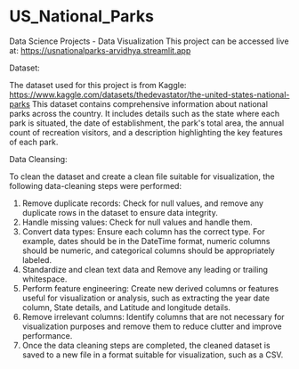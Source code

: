 # US_National_Parks
Data Science Projects - Data Visualization
This project can be accessed live at: https://usnationalparks-arvidhya.streamlit.app

Dataset:

The dataset used for this project is from Kaggle: https://www.kaggle.com/datasets/thedevastator/the-united-states-national-parks
This dataset contains comprehensive information about national parks across the country. It includes details such as the state where each park is situated, the date of establishment, the park's total area, the annual count of recreation visitors, and a description highlighting the key features of each park.

Data Cleansing:

To clean the dataset and create a clean file suitable for visualization, the following data-cleaning steps were performed:

1. Remove duplicate records: Check for null values, and remove any duplicate rows in the dataset to ensure data integrity.
2. Handle missing values: Check for null values and handle them. 
3. Convert data types: Ensure each column has the correct type. For example, dates should be in the DateTime format, numeric columns should be numeric, and categorical columns should be appropriately labeled.
4. Standardize and clean text data and Remove any leading or trailing whitespace.
5. Perform feature engineering: Create new derived columns or features useful for visualization or analysis, such as extracting the year date column, State details, and Latitude and longitude details. 
6. Remove irrelevant columns: Identify columns that are not necessary for visualization purposes and remove them to reduce clutter and improve performance.
7. Once the data cleaning steps are completed, the cleaned dataset is saved to a new file in a format suitable for visualization, such as a CSV. 



